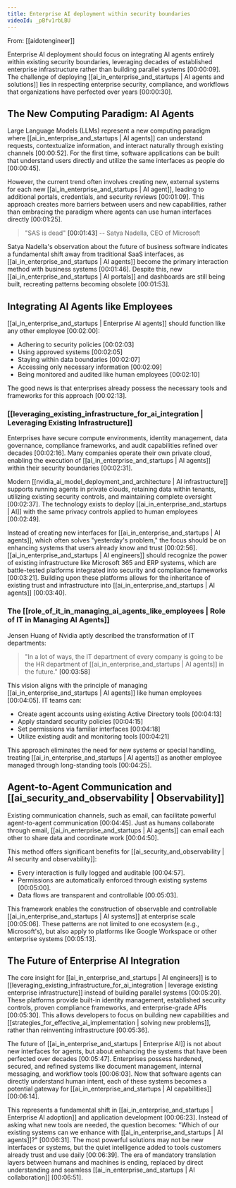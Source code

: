 ```yaml
---
title: Enterprise AI deployment within security boundaries
videoId: _pBfv1rbLBU
---
```


From: [[aidotengineer]] <br/> 

Enterprise AI deployment should focus on integrating AI agents entirely within existing security boundaries, leveraging decades of established enterprise infrastructure rather than building parallel systems <a class="yt-timestamp" data-t="00:00:09">[00:00:09]</a>. The challenge of deploying [[ai_in_enterprise_and_startups | AI agents and solutions]] lies in respecting enterprise security, compliance, and workflows that organizations have perfected over years <a class="yt-timestamp" data-t="00:00:30">[00:00:30]</a>.

## The New Computing Paradigm: AI Agents

Large Language Models (LLMs) represent a new computing paradigm where [[ai_in_enterprise_and_startups | AI agents]] can understand requests, contextualize information, and interact naturally through existing channels <a class="yt-timestamp" data-t="00:00:52">[00:00:52]</a>. For the first time, software applications can be built that understand users directly and utilize the same interfaces as people do <a class="yt-timestamp" data-t="00:00:45">[00:00:45]</a>.

However, the current trend often involves creating new, external systems for each new [[ai_in_enterprise_and_startups | AI agent]], leading to additional portals, credentials, and security reviews <a class="yt-timestamp" data-t="00:01:09">[00:01:09]</a>. This approach creates more barriers between users and new capabilities, rather than embracing the paradigm where agents can use human interfaces directly <a class="yt-timestamp" data-t="00:01:25">[00:01:25]</a>.

> "SAS is dead" <a class="yt-timestamp" data-t="00:01:43">[00:01:43]</a>
> -- Satya Nadella, CEO of Microsoft

Satya Nadella's observation about the future of business software indicates a fundamental shift away from traditional SaaS interfaces, as [[ai_in_enterprise_and_startups | AI agents]] become the primary interaction method with business systems <a class="yt-timestamp" data-t="00:01:46">[00:01:46]</a>. Despite this, new [[ai_in_enterprise_and_startups | AI portals]] and dashboards are still being built, recreating patterns becoming obsolete <a class="yt-timestamp" data-t="00:01:53">[00:01:53]</a>.

## Integrating AI Agents like Employees

[[ai_in_enterprise_and_startups | Enterprise AI agents]] should function like any other employee <a class="yt-timestamp" data-t="00:02:00">[00:02:00]</a>:
*   Adhering to security policies <a class="yt-timestamp" data-t="00:02:03">[00:02:03]</a>
*   Using approved systems <a class="yt-timestamp" data-t="00:02:05">[00:02:05]</a>
*   Staying within data boundaries <a class="yt-timestamp" data-t="00:02:07">[00:02:07]</a>
*   Accessing only necessary information <a class="yt-timestamp" data-t="00:02:09">[00:02:09]</a>
*   Being monitored and audited like human employees <a class="yt-timestamp" data-t="00:02:10">[00:02:10]</a>

The good news is that enterprises already possess the necessary tools and frameworks for this approach <a class="yt-timestamp" data-t="00:02:13">[00:02:13]</a>.

### [[leveraging_existing_infrastructure_for_ai_integration | Leveraging Existing Infrastructure]]

Enterprises have secure compute environments, identity management, data governance, compliance frameworks, and audit capabilities refined over decades <a class="yt-timestamp" data-t="00:02:16">[00:02:16]</a>. Many companies operate their own private cloud, enabling the execution of [[ai_in_enterprise_and_startups | AI agents]] within their security boundaries <a class="yt-timestamp" data-t="00:02:31">[00:02:31]</a>.

Modern [[nvidia_ai_model_deployment_and_architecture | AI infrastructure]] supports running agents in private clouds, retaining data within tenants, utilizing existing security controls, and maintaining complete oversight <a class="yt-timestamp" data-t="00:02:37">[00:02:37]</a>. The technology exists to deploy [[ai_in_enterprise_and_startups | AI]] with the same privacy controls applied to human employees <a class="yt-timestamp" data-t="00:02:49">[00:02:49]</a>.

Instead of creating new interfaces for [[ai_in_enterprise_and_startups | AI agents]], which often solves "yesterday's problem," the focus should be on enhancing systems that users already know and trust <a class="yt-timestamp" data-t="00:02:56">[00:02:56]</a>. [[ai_in_enterprise_and_startups | AI engineers]] should recognize the power of existing infrastructure like Microsoft 365 and ERP systems, which are battle-tested platforms integrated into security and compliance frameworks <a class="yt-timestamp" data-t="00:03:21">[00:03:21]</a>. Building upon these platforms allows for the inheritance of existing trust and infrastructure into [[ai_in_enterprise_and_startups | AI agents]] <a class="yt-timestamp" data-t="00:03:40">[00:03:40]</a>.

### The [[role_of_it_in_managing_ai_agents_like_employees | Role of IT in Managing AI Agents]]

Jensen Huang of Nvidia aptly described the transformation of IT departments:
> "In a lot of ways, the IT department of every company is going to be the HR department of [[ai_in_enterprise_and_startups | AI agents]] in the future." <a class="yt-timestamp" data-t="00:03:58">[00:03:58]</a>

This vision aligns with the principle of managing [[ai_in_enterprise_and_startups | AI agents]] like human employees <a class="yt-timestamp" data-t="00:04:05">[00:04:05]</a>. IT teams can:
*   Create agent accounts using existing Active Directory tools <a class="yt-timestamp" data-t="00:04:13">[00:04:13]</a>
*   Apply standard security policies <a class="yt-timestamp" data-t="00:04:15">[00:04:15]</a>
*   Set permissions via familiar interfaces <a class="yt-timestamp" data-t="00:04:18">[00:04:18]</a>
*   Utilize existing audit and monitoring tools <a class="yt-timestamp" data-t="00:04:21">[00:04:21]</a>

This approach eliminates the need for new systems or special handling, treating [[ai_in_enterprise_and_startups | AI agents]] as another employee managed through long-standing tools <a class="yt-timestamp" data-t="00:04:25">[00:04:25]</a>.

## Agent-to-Agent Communication and [[ai_security_and_observability | Observability]]

Existing communication channels, such as email, can facilitate powerful agent-to-agent communication <a class="yt-timestamp" data-t="00:04:45">[00:04:45]</a>. Just as humans collaborate through email, [[ai_in_enterprise_and_startups | AI agents]] can email each other to share data and coordinate work <a class="yt-timestamp" data-t="00:04:50">[00:04:50]</a>.

This method offers significant benefits for [[ai_security_and_observability | AI security and observability]]:
*   Every interaction is fully logged and auditable <a class="yt-timestamp" data-t="00:04:57">[00:04:57]</a>.
*   Permissions are automatically enforced through existing systems <a class="yt-timestamp" data-t="00:05:00">[00:05:00]</a>.
*   Data flows are transparent and controllable <a class="yt-timestamp" data-t="00:05:03">[00:05:03]</a>.

This framework enables the construction of observable and controllable [[ai_in_enterprise_and_startups | AI systems]] at enterprise scale <a class="yt-timestamp" data-t="00:05:06">[00:05:06]</a>. These patterns are not limited to one ecosystem (e.g., Microsoft's), but also apply to platforms like Google Workspace or other enterprise systems <a class="yt-timestamp" data-t="00:05:13">[00:05:13]</a>.

## The Future of Enterprise AI Integration

The core insight for [[ai_in_enterprise_and_startups | AI engineers]] is to [[leveraging_existing_infrastructure_for_ai_integration | leverage existing enterprise infrastructure]] instead of building parallel systems <a class="yt-timestamp" data-t="00:05:20">[00:05:20]</a>. These platforms provide built-in identity management, established security controls, proven compliance frameworks, and enterprise-grade APIs <a class="yt-timestamp" data-t="00:05:30">[00:05:30]</a>. This allows developers to focus on building new capabilities and [[strategies_for_effective_ai_implementation | solving new problems]], rather than reinventing infrastructure <a class="yt-timestamp" data-t="00:05:36">[00:05:36]</a>.

The future of [[ai_in_enterprise_and_startups | Enterprise AI]] is not about new interfaces for agents, but about enhancing the systems that have been perfected over decades <a class="yt-timestamp" data-t="00:05:47">[00:05:47]</a>. Enterprises possess hardened, secured, and refined systems like document management, internal messaging, and workflow tools <a class="yt-timestamp" data-t="00:06:03">[00:06:03]</a>. Now that software agents can directly understand human intent, each of these systems becomes a potential gateway for [[ai_in_enterprise_and_startups | AI capabilities]] <a class="yt-timestamp" data-t="00:06:14">[00:06:14]</a>.

This represents a fundamental shift in [[ai_in_enterprise_and_startups | Enterprise AI adoption]] and application development <a class="yt-timestamp" data-t="00:06:23">[00:06:23]</a>. Instead of asking what new tools are needed, the question becomes: "Which of our existing systems can we enhance with [[ai_in_enterprise_and_startups | AI agents]]?" <a class="yt-timestamp" data-t="00:06:31">[00:06:31]</a>. The most powerful solutions may not be new interfaces or systems, but the quiet intelligence added to tools customers already trust and use daily <a class="yt-timestamp" data-t="00:06:39">[00:06:39]</a>. The era of mandatory translation layers between humans and machines is ending, replaced by direct understanding and seamless [[ai_in_enterprise_and_startups | AI collaboration]] <a class="yt-timestamp" data-t="00:06:51">[00:06:51]</a>.